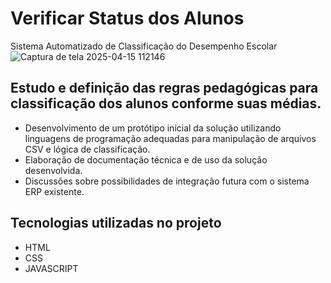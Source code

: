 # Verificar Status dos Alunos
</b>Sistema Automatizado de Classificação do Desempenho Escolar
![Captura de tela 2025-04-15 112146](https://github.com/user-attachments/assets/77e85cdb-f879-4e0f-a52a-d8d63d8eb915)



## Estudo e definição das regras pedagógicas para classificação dos alunos conforme suas médias.
* Desenvolvimento de um protótipo inicial da solução utilizando linguagens de programação adequadas para manipulação de arquivos CSV e lógica de classificação.
* Elaboração de documentação técnica e de uso da solução desenvolvida.
* Discussões sobre possibilidades de integração futura com o sistema ERP existente.

## Tecnologias utilizadas no projeto
* HTML
* CSS
* JAVASCRIPT

